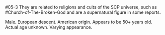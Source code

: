 #05-3
They are related to religions and cults of the SCP universe, such as #Church-of-The-Broken-God and are a supernatural figure in some reports.

Male. European descent. American origin. Appears to be 50+ years old. Actual age unknown. Varying appearance.